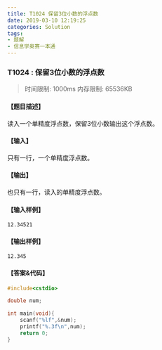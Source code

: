 ```yaml
---
title: T1024 保留3位小数的浮点数
date: 2019-03-10 12:19:25
categories: Solution
tags:
- 题解
- 信息学奥赛一本通
---
```


### T1024 : 保留3位小数的浮点数

> 时间限制: $1000 \text{ms}$ 内存限制: $65536 \text{KB}$

<!-- more -->

#### 【题目描述】

读入一个单精度浮点数，保留$3$位小数输出这个浮点数。

#### 【输入】

只有一行，一个单精度浮点数。

#### 【输出】

也只有一行，读入的单精度浮点数。

#### 【输入样例】

```
12.34521
```

#### 【输出样例】

```
12.345
```

#### 【答案&代码】

```cpp
#include<cstdio>

double num;

int main(void){
    scanf("%lf",&num);
    printf("%.3f\n",num);
    return 0;
}
```
